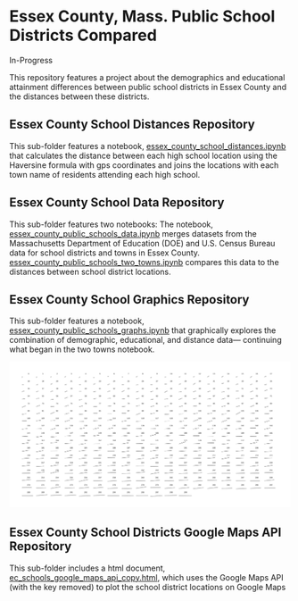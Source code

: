 # Essex County, Mass. Public School Districts Compared

In-Progress

This repository features a project about the demographics and educational attainment differences between public school districts in Essex County and the distances between these districts.

## Essex County School Distances Repository
This sub-folder features a notebook, [essex_county_school_distances.ipynb](ec_school_distances/essex_county_school_distances.ipynb) that calculates the distance between each high school location using the Haversine formula with gps coordinates and joins the locations with each town name of residents attending each high school.

## Essex County School Data Repository
This sub-folder features two notebooks: The notebook, [essex_county_public_schools_data.ipynb](ec-school-data/essex_county_public_schools_data.ipynb) merges datasets from the Massachusetts Department of Education (DOE) and U.S. Census Bureau data for school districts and towns in Essex County. [essex_county_public_schools_two_towns.ipynb](ec-school-data/essex_county_public_schools_two_towns.ipynb) compares this data to the distances between school district locations. 

## Essex County School Graphics Repository
This sub-folder features a notebook, [essex_county_public_schools_graphs.ipynb](ec_school_graphics/essex_county_public_schools_graphs.ipynb) that graphically explores the combination of demographic, educational, and distance data— continuing what began in the two towns notebook. 

![essex-country-school-districts-combos.png](ec_school_graphics/essex-country-school-districts-combos.png)

## Essex County School Districts Google Maps API Repository
This sub-folder includes a html document, [ec_schools_google_maps_api_copy.html](ec-school-districts-google-maps-api/ec_schools_google_maps_api_copy.html), which uses the Google Maps API (with the key removed) to plot the school district locations on Google Maps

